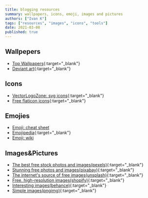 ```yaml
---
title: blogging resources
summary: wallpapers, icons, emoji, images and pictures
authors: ["Ivan K"]
tags: ["resources", "images", "icons", "tools"]
date: 2021-03-08
published: true
---
```


## Wallpepers

- [Top Wallpapers][top-wallpapers]{:target="_blank"}
- [Deviant art][deviant-art]{:target="_blank"}

## Icons

- [VectorLogoZone: svg icons](https://www.vectorlogo.zone/){:target="_blank"}
- [Free flaticon icons][flaticon-icons]{:target="_blank"}

## Emojies

- [Emoji: cheat sheet](https://github.com/ikatyang/emoji-cheat-sheet/blob/master/README.md)
- [Emojipedia](https://emojipedia.org/){:target="_blank"}
- [Emoji: wiki](https://emojis.wiki/warning)

## Images&Pictures

- [The best free stock photos and images(pexels)][pexels]{:target="_blank"}
- [Stunning free photos and images(pixabay)][pixabay]{:target="_blank"}
- [The internet's source of free images(unsplash)][unsplash]{:target="_blank"}
- [Free, high-resolution images(shopify)][shopify-images]{:target="_blank"}
- [Interesting images(behance)][behance]{:target="_blank"}
- [Simple images(pngimg)](https://pngimg.com){:target="_blank"}

<!-- resouce links -->
[top-wallpapers]: https://wallhaven.cc/toplist
[deviant-art]: https://www.deviantart.com
[flaticon-icons]: https://www.flaticon.com
[pexels]: https://www.pexels.com
[pixabay]: https://pixabay.com
[unsplash]: https://unsplash.com
[shopify-images]: https://burst.shopify.com
[behance]: www.behance.net/gallery
